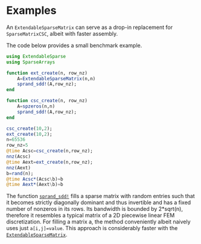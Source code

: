 # Examples

An `ExtendableSparseMatrix` can serve as a drop-in replacement for
`SparseMatrixCSC`, albeit with faster assembly.

The code below provides a small benchmark example. 
```julia
using ExtendableSparse
using SparseArrays

function ext_create(n, row_nz)
    A=ExtendableSparseMatrix(n,n)
    sprand_sdd!(A,row_nz);
end

function csc_create(n, row_nz)
    A=spzeros(n,n)
    sprand_sdd!(A,row_nz);
end

csc_create(10,2);
ext_create(10,2);
n=65536
row_nz=5
@time Acsc=csc_create(n,row_nz);
nnz(Acsc)
@time Aext=ext_create(n,row_nz);
nnz(Aext)
b=rand(n);
@time Acsc*(Acsc\b)≈b
@time Aext*(Aext\b)≈b
```

The function [`sprand_sdd!`](@ref) fills a 
sparse matrix with random entries such that it becomes strictly diagonally
dominant and thus invertible and has a fixed number of nonzeros in
its rows. Its  bandwidth is bounded by 2*sqrt(n), therefore it 
resembles a typical matrix of a 2D piecewise linear FEM discretization.
For filling a matrix a, the method  conveniently albeit naively
uses just `a[i,j]=value`. This approach is considerably faster with 
the [`ExtendableSparseMatrix`](@ref).


